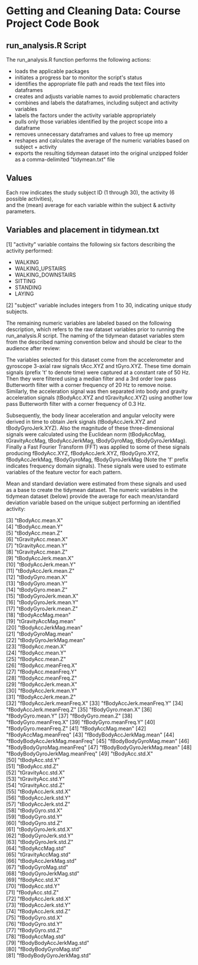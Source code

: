 # Getting and Cleaning Data: Course Project Code Book

## run_analysis.R Script

The run_analysis.R function performs the following actions:

- loads the applicable packages
- initiates a progress bar to monitor the script's status
- identifies the appropriate file path and reads the text files into dataframes
- creates and adjusts variable names to avoid problematic characters
- combines and labels the dataframes, including subject and activity variables
- labels the factors under the activity variable appropriately
- pulls only those variables identified by the project scope into a dataframe
- removes unnecessary dataframes and values to free up memory
- reshapes and calculates the average of the numeric variables based on subject + activity
- exports the resulting tidymean dataset into the original unzipped folder as a comma-delimited "tidymean.txt" file

## Values

Each row indicates the study subject ID (1 through 30), the activity (6 possible activities),  
and the (mean) average for each variable within the subject & activity parameters. 

## Variables and placement in tidymean.txt

 [1] "activity"  variable contains the following six factors describing the activity performed: 
- WALKING
- WALKING_UPSTAIRS
- WALKING_DOWNSTAIRS
- SITTING
- STANDING
- LAYING

[2] "subject" variable includes integers from 1 to 30, indicating unique study subjects.  

The remaining numeric variables are labeled based on the following description, which refers to the raw dataset variables prior to running 
the run_analysis.R script.  The naming of the tidymean dataset variables stem from the described naming convention below and should be
clear to the audience after review:

The variables selected for this dataset come from the accelerometer and gyroscope 3-axial raw signals tAcc.XYZ and tGyro.XYZ. 
These time domain signals (prefix 't' to denote time) were captured at a constant rate of 50 Hz. Then they were filtered using a median filter 
and a 3rd order low pass Butterworth filter with a corner frequency of 20 Hz to remove noise. Similarly, the acceleration signal was then 
separated into body and gravity acceleration signals (tBodyAcc.XYZ and tGravityAcc.XYZ) using another low pass Butterworth filter 
with a corner frequency of 0.3 Hz. 

Subsequently, the body linear acceleration and angular velocity were derived in time to obtain Jerk signals (tBodyAccJerk.XYZ 
and tBodyGyroJerk.XYZ). Also the magnitude of these three-dimensional signals were calculated using the Euclidean norm (tBodyAccMag, 
tGravityAccMag, tBodyAccJerkMag, tBodyGyroMag, tBodyGyroJerkMag).  Finally a Fast Fourier Transform (FFT) was applied to some of 
these signals producing fBodyAcc.XYZ, fBodyAccJerk.XYZ, fBodyGyro.XYZ, fBodyAccJerkMag, fBodyGyroMag, fBodyGyroJerkMag 
(Note the 'f' prefix indicates frequency domain signals).  These signals were used to estimate variables of the feature vector for each pattern.  

Mean and standard deviation were estimated from these signals and used as a base to create the tidymean dataset. The numeric variables 
in the tidymean dataset (below) provide the average for each mean/standard deviation variable based on the unique subject performing 
an identified activity:

  [3] "tBodyAcc.mean.X"              
  [4] "tBodyAcc.mean.Y"              
  [5] "tBodyAcc.mean.Z"              
  [6] "tGravityAcc.mean.X"           
  [7] "tGravityAcc.mean.Y"           
  [8] "tGravityAcc.mean.Z"           
  [9] "tBodyAccJerk.mean.X"          
[10] "tBodyAccJerk.mean.Y"          
[11] "tBodyAccJerk.mean.Z"          
[12] "tBodyGyro.mean.X"             
[13] "tBodyGyro.mean.Y"             
[14] "tBodyGyro.mean.Z"             
[15] "tBodyGyroJerk.mean.X"         
[16] "tBodyGyroJerk.mean.Y"         
[17] "tBodyGyroJerk.mean.Z"         
[18] "tBodyAccMag.mean"             
[19] "tGravityAccMag.mean"          
[20] "tBodyAccJerkMag.mean"         
[21] "tBodyGyroMag.mean"            
[22] "tBodyGyroJerkMag.mean"        
[23] "fBodyAcc.mean.X"              
[24] "fBodyAcc.mean.Y"              
[25] "fBodyAcc.mean.Z"              
[26] "fBodyAcc.meanFreq.X"          
[27] "fBodyAcc.meanFreq.Y"          
[28] "fBodyAcc.meanFreq.Z"          
[29] "fBodyAccJerk.mean.X"          
[30] "fBodyAccJerk.mean.Y"          
[31] "fBodyAccJerk.mean.Z"          
[32] "fBodyAccJerk.meanFreq.X"
[33] "fBodyAccJerk.meanFreq.Y"
[34] "fBodyAccJerk.meanFreq.Z"
[35] "fBodyGyro.mean.X"
[36] "fBodyGyro.mean.Y"
[37] "fBodyGyro.mean.Z"
[38] "fBodyGyro.meanFreq.X"
[39] "fBodyGyro.meanFreq.Y"
[40] "fBodyGyro.meanFreq.Z"
[41] "fBodyAccMag.mean"
[42] "fBodyAccMag.meanFreq"
[43] "fBodyBodyAccJerkMag.mean"
[44] "fBodyBodyAccJerkMag.meanFreq"
[45] "fBodyBodyGyroMag.mean"
[46] "fBodyBodyGyroMag.meanFreq"
[47] "fBodyBodyGyroJerkMag.mean"
[48] "fBodyBodyGyroJerkMag.meanFreq"
[49] "tBodyAcc.std.X"       
[50] "tBodyAcc.std.Y"               
[51] "tBodyAcc.std.Z"               
[52] "tGravityAcc.std.X"            
[53] "tGravityAcc.std.Y"            
[54] "tGravityAcc.std.Z"            
[55] "tBodyAccJerk.std.X"           
[56] "tBodyAccJerk.std.Y"           
[57] "tBodyAccJerk.std.Z"           
[58] "tBodyGyro.std.X"              
[59] "tBodyGyro.std.Y"              
[60] "tBodyGyro.std.Z"              
[61] "tBodyGyroJerk.std.X"          
[62] "tBodyGyroJerk.std.Y"          
[63] "tBodyGyroJerk.std.Z"          
[64] "tBodyAccMag.std"              
[65] "tGravityAccMag.std"           
[66] "tBodyAccJerkMag.std"          
[67] "tBodyGyroMag.std"             
[68] "tBodyGyroJerkMag.std"         
[69] "fBodyAcc.std.X"               
[70] "fBodyAcc.std.Y"               
[71] "fBodyAcc.std.Z"               
[72] "fBodyAccJerk.std.X"           
[73] "fBodyAccJerk.std.Y"           
[74] "fBodyAccJerk.std.Z"           
[75] "fBodyGyro.std.X"              
[76] "fBodyGyro.std.Y"              
[77] "fBodyGyro.std.Z"              
[78] "fBodyAccMag.std"              
[79] "fBodyBodyAccJerkMag.std"      
[80] "fBodyBodyGyroMag.std"         
[81] "fBodyBodyGyroJerkMag.std"


